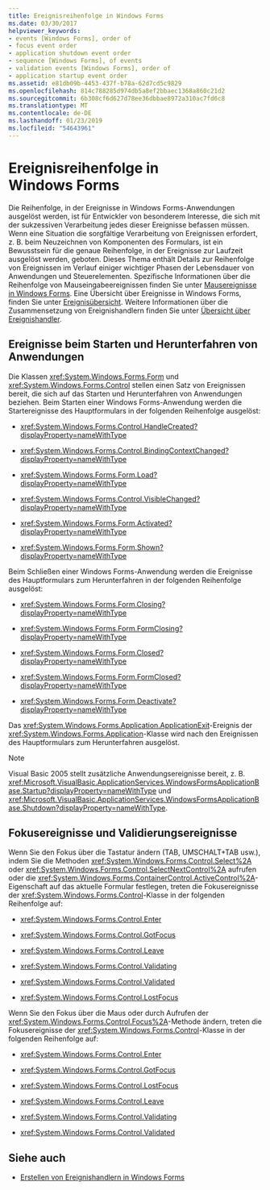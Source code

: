 ```yaml
---
title: Ereignisreihenfolge in Windows Forms
ms.date: 03/30/2017
helpviewer_keywords:
- events [Windows Forms], order of
- focus event order
- application shutdown event order
- sequence [Windows Forms], of events
- validation events [Windows Forms], order of
- application startup event order
ms.assetid: e81db09b-4453-437f-b78a-62d7cd5c9829
ms.openlocfilehash: 814c788285d974db5a8ef2bbaec1368a860c21d2
ms.sourcegitcommit: 6b308cf6d627d78ee36dbbae8972a310ac7fd6c8
ms.translationtype: MT
ms.contentlocale: de-DE
ms.lasthandoff: 01/23/2019
ms.locfileid: "54643961"
---
```

# <a name="order-of-events-in-windows-forms"></a>Ereignisreihenfolge in Windows Forms
Die Reihenfolge, in der Ereignisse in Windows Forms-Anwendungen ausgelöst werden, ist für Entwickler von besonderem Interesse, die sich mit der sukzessiven Verarbeitung jedes dieser Ereignisse befassen müssen. Wenn eine Situation die sorgfältige Verarbeitung von Ereignissen erfordert, z. B. beim Neuzeichnen von Komponenten des Formulars, ist ein Bewusstsein für die genaue Reihenfolge, in der Ereignisse zur Laufzeit ausgelöst werden, geboten. Dieses Thema enthält Details zur Reihenfolge von Ereignissen im Verlauf einiger wichtiger Phasen der Lebensdauer von Anwendungen und Steuerelementen. Spezifische Informationen über die Reihenfolge von Mauseingabeereignissen finden Sie unter [Mausereignisse in Windows Forms](../../../docs/framework/winforms/mouse-events-in-windows-forms.md). Eine Übersicht über Ereignisse in Windows Forms, finden Sie unter [Ereignisübersicht](../../../docs/framework/winforms/events-overview-windows-forms.md). Weitere Informationen über die Zusammensetzung von Ereignishandlern finden Sie unter [Übersicht über Ereignishandler](../../../docs/framework/winforms/event-handlers-overview-windows-forms.md).  
  
## <a name="application-startup-and-shutdown-events"></a>Ereignisse beim Starten und Herunterfahren von Anwendungen  
 Die Klassen <xref:System.Windows.Forms.Form> und <xref:System.Windows.Forms.Control> stellen einen Satz von Ereignissen bereit, die sich auf das Starten und Herunterfahren von Anwendungen beziehen. Beim Starten einer Windows Forms-Anwendung werden die Startereignisse des Hauptformulars in der folgenden Reihenfolge ausgelöst:  
  
-   <xref:System.Windows.Forms.Control.HandleCreated?displayProperty=nameWithType>  
  
-   <xref:System.Windows.Forms.Control.BindingContextChanged?displayProperty=nameWithType>  
  
-   <xref:System.Windows.Forms.Form.Load?displayProperty=nameWithType>  
  
-   <xref:System.Windows.Forms.Control.VisibleChanged?displayProperty=nameWithType>  
  
-   <xref:System.Windows.Forms.Form.Activated?displayProperty=nameWithType>  
  
-   <xref:System.Windows.Forms.Form.Shown?displayProperty=nameWithType>  
  
 Beim Schließen einer Windows Forms-Anwendung werden die Ereignisse des Hauptformulars zum Herunterfahren in der folgenden Reihenfolge ausgelöst:  
  
-   <xref:System.Windows.Forms.Form.Closing?displayProperty=nameWithType>  
  
-   <xref:System.Windows.Forms.Form.FormClosing?displayProperty=nameWithType>  
  
-   <xref:System.Windows.Forms.Form.Closed?displayProperty=nameWithType>  
  
-   <xref:System.Windows.Forms.Form.FormClosed?displayProperty=nameWithType>  
  
-   <xref:System.Windows.Forms.Form.Deactivate?displayProperty=nameWithType>  
  
 Das <xref:System.Windows.Forms.Application.ApplicationExit>-Ereignis der <xref:System.Windows.Forms.Application>-Klasse wird nach den Ereignissen des Hauptformulars zum Herunterfahren ausgelöst.  
  
> [!NOTE]
>  Visual Basic 2005 stellt zusätzliche Anwendungsereignisse bereit, z. B. <xref:Microsoft.VisualBasic.ApplicationServices.WindowsFormsApplicationBase.Startup?displayProperty=nameWithType> und <xref:Microsoft.VisualBasic.ApplicationServices.WindowsFormsApplicationBase.Shutdown?displayProperty=nameWithType>.  
  
## <a name="focus-and-validation-events"></a>Fokusereignisse und Validierungsereignisse  
 Wenn Sie den Fokus über die Tastatur ändern (TAB, UMSCHALT+TAB usw.), indem Sie die Methoden <xref:System.Windows.Forms.Control.Select%2A> oder <xref:System.Windows.Forms.Control.SelectNextControl%2A> aufrufen oder die <xref:System.Windows.Forms.ContainerControl.ActiveControl%2A>-Eigenschaft auf das aktuelle Formular festlegen, treten die Fokusereignisse der <xref:System.Windows.Forms.Control>-Klasse in der folgenden Reihenfolge auf:  
  
-   <xref:System.Windows.Forms.Control.Enter>  
  
-   <xref:System.Windows.Forms.Control.GotFocus>  
  
-   <xref:System.Windows.Forms.Control.Leave>  
  
-   <xref:System.Windows.Forms.Control.Validating>  
  
-   <xref:System.Windows.Forms.Control.Validated>  
  
-   <xref:System.Windows.Forms.Control.LostFocus>  
  
 Wenn Sie den Fokus über die Maus oder durch Aufrufen der <xref:System.Windows.Forms.Control.Focus%2A>-Methode ändern, treten die Fokusereignisse der <xref:System.Windows.Forms.Control>-Klasse in der folgenden Reihenfolge auf:  
  
-   <xref:System.Windows.Forms.Control.Enter>  
  
-   <xref:System.Windows.Forms.Control.GotFocus>  
  
-   <xref:System.Windows.Forms.Control.LostFocus>  
  
-   <xref:System.Windows.Forms.Control.Leave>  
  
-   <xref:System.Windows.Forms.Control.Validating>  
  
-   <xref:System.Windows.Forms.Control.Validated>  
  
## <a name="see-also"></a>Siehe auch
- [Erstellen von Ereignishandlern in Windows Forms](../../../docs/framework/winforms/creating-event-handlers-in-windows-forms.md)
